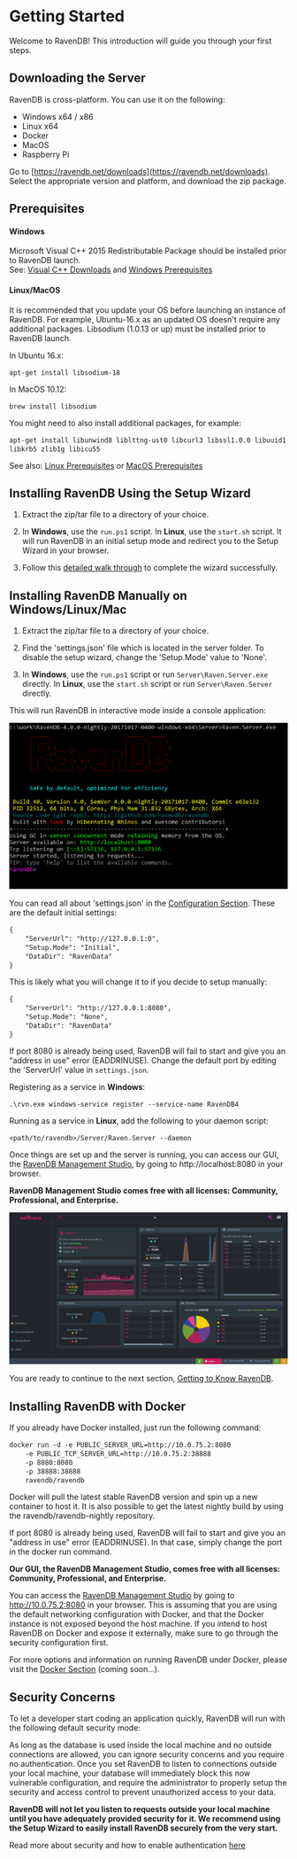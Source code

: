 # Getting Started

Welcome to RavenDB! This introduction will guide you through your first steps.

## Downloading the Server  

RavenDB is cross-platform. You can use it on the following:

- Windows x64 / x86  
- Linux x64  
- Docker 
- MacOS  
- Raspberry Pi   

Go to [https://ravendb.net/downloads](https://ravendb.net/downloads). Select the appropriate version and platform, and download the zip package.   

## Prerequisites  

#### Windows
Microsoft Visual C++ 2015 Redistributable Package should be installed prior to RavenDB launch.  
See: [Visual C++ Downloads](https://support.microsoft.com/en-us/help/2977003/the-latest-supported-visual-c-downloads) and [Windows Prerequisites](https://docs.microsoft.com/en-us/dotnet/core/windows-prerequisites)

#### Linux/MacOS
It is recommended that you update your OS before launching an instance of RavenDB.
For example, Ubuntu-16.x as an updated OS doesn't require any additional packages.
Libsodium (1.0.13 or up) must be installed prior to RavenDB launch.

In Ubuntu 16.x: 

    apt-get install libsodium-18

In MacOS 10.12: 

    brew install libsodium


You might need to also install additional packages, for example:

    apt-get install libunwind8 liblttng-ust0 libcurl3 libssl1.0.0 libuuid1 libkrb5 zlib1g libicu55


See also: [Linux Prerequisites](https://docs.microsoft.com/en-us/dotnet/core/linux-prerequisites) or [MacOS Prerequisites](https://docs.microsoft.com/en-us/dotnet/core/macos-prerequisites)

## Installing RavenDB Using the Setup Wizard

1. Extract the zip/tar file to a directory of your choice.  

2. In <strong>Windows</strong>, use the `run.ps1` script. In <strong>Linux</strong>, use the `start.sh` script. It will run RavenDB in an initial setup mode and redirect you to the Setup Wizard in your browser.

3. Follow this [detailed walk through](setup-wizard) to complete the wizard successfully. 

## Installing RavenDB Manually on Windows/Linux/Mac

1. Extract the zip/tar file to a directory of your choice.  

2. Find the 'settings.json' file which is located in the server folder. To disable the setup wizard, change the 'Setup.Mode' value to 'None'.

3. In <strong>Windows</strong>, use the `run.ps1` script or run `Server\Raven.Server.exe` directly.  In <strong>Linux</strong>, use the `start.sh` script or run `Server\Raven.Server` directly.  

This will run RavenDB in interactive mode inside a console application:

![Figure 1: RavenDB console.](images\console.png) 

You can read all about 'settings.json' in the [Configuration Section](../server/configuration/configuration-options). These are the default initial settings:  

    {  
        "ServerUrl": "http://127.0.0.1:0",
        "Setup.Mode": "Initial",
        "DataDir": "RavenData"
    }  

This is likely what you will change it to if you decide to setup manually:

    {  
        "ServerUrl": "http://127.0.0.1:8080",
        "Setup.Mode": "None",
        "DataDir": "RavenData"
    }  
 

If port 8080 is already being used, RavenDB will fail to start and give you an "address in use" error (EADDRINUSE). Change the default port by editing the 'ServerUrl' value in `settings.json`.

Registering as a service in <strong>Windows</strong>:

    .\rvn.exe windows-service register --service-name RavenDB4

Running as a service in <strong>Linux</strong>, add the following to your daemon script:

    <path/to/ravendb>/Server/Raven.Server --daemon

Once things are set up and the server is running, you can access our GUI, the [RavenDB Management Studio](..\studio\overview), by going to http://localhost:8080 in your browser.

<strong>RavenDB Management Studio comes free with all licenses: Community, Professional, and Enterprise. </strong>

![Figure 2: Accessing the Studio for the first time.](images\dashboard.png)

You are ready to continue to the next section, [Getting to Know RavenDB](getting-to-know).

## Installing RavenDB with Docker

If you already have Docker installed, just run the following command:

    docker run -d -e PUBLIC_SERVER_URL=http://10.0.75.2:8080 
        -e PUBLIC_TCP_SERVER_URL=http://10.0.75.2:38888 
        -p 8080:8080 
        -p 38888:38888 
        ravendb/ravendb

Docker will pull the latest stable RavenDB version and spin up a new container to host it. It is also possible to get the latest nightly build by using the ravendb/ravendb-nightly repository.

If port 8080 is already being used, RavenDB will fail to start and give you an "address in use" error (EADDRINUSE). In that case, simply change the port in the docker run command.

<strong>Our GUI, the RavenDB Management Studio, comes free with all licenses: Community, Professional, and Enterprise. </strong>

You can access the [RavenDB Management Studio](..\studio\overview) by going to http://10.0.75.2:8080 in your browser. This is assuming that you are using the default networking
configuration with Docker, and that the Docker instance is not exposed beyond the host machine. If you intend to host RavenDB on Docker and expose it 
externally, make sure to go through the security configuration first. 

For more options and information on running RavenDB under Docker, please visit the [Docker Section]() (coming soon...).

## Security Concerns

To let a developer start coding an application quickly, RavenDB will run with the following default security mode:

As long as the database is used inside the local machine and no outside connections are allowed, you can ignore security concerns 
and you require no authentication. Once you set RavenDB to listen to connections outside your local machine, 
your database will immediately block this now vulnerable configuration, and require the administrator to properly setup the security and 
access control to prevent unauthorized access to your data.

<strong>RavenDB will not let you listen to requests outside your local machine until you have adequately provided security for it. We recommend using the Setup Wizard to easily install RavenDB securely from the very start.  </strong>  

Read more about security and how to enable authentication [here](../server/security/overview)
